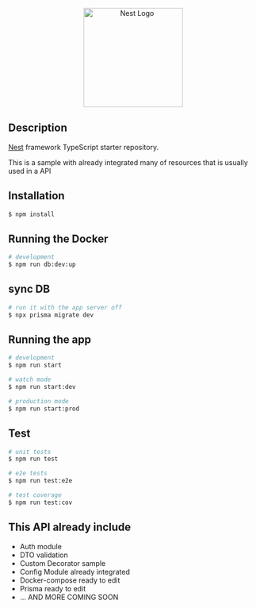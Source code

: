 <p align="center">
  <a href="http://nestjs.com/" target="blank"><img src="https://nestjs.com/img/logo-small.svg" width="200" alt="Nest Logo" /></a>
</p>

[circleci-image]: https://img.shields.io/circleci/build/github/nestjs/nest/master?token=abc123def456
[circleci-url]: https://circleci.com/gh/nestjs/nest


## Description

[Nest](https://github.com/nestjs/nest) framework TypeScript starter repository.

This is a sample with already integrated many of resources that is usually used in a API

## Installation

```bash
$ npm install
```

## Running the Docker

```bash
# development
$ npm run db:dev:up
```

## sync DB

```bash
# run it with the app server off
$ npx prisma migrate dev
```

## Running the app

```bash
# development
$ npm run start

# watch mode
$ npm run start:dev

# production mode
$ npm run start:prod
```

## Test

```bash
# unit tests
$ npm run test

# e2e tests
$ npm run test:e2e

# test coverage
$ npm run test:cov
```

## This API already include
<ul>
  <li>Auth module</li>
  <li>DTO validation</li>
  <li>Custom Decorator sample</li>
  <li>Config Module already integrated</li>
  <li>Docker-compose ready to edit</li>
  <li>Prisma ready to edit</li>
  <li>... AND MORE COMING SOON</li>
</ul>
